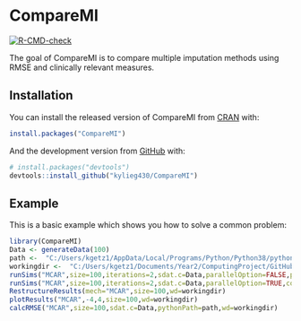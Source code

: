 
<!-- README.md is generated from README.Rmd. Please edit that file -->

# CompareMI

<!-- badges: start -->

[![R-CMD-check](https://github.com/kylieg430/CompareMI/workflows/R-CMD-check/badge.svg)](https://github.com/kylieg430/CompareMI/actions)
<!-- badges: end -->

The goal of CompareMI is to compare multiple imputation methods using
RMSE and clinically relevant measures.

## Installation

You can install the released version of CompareMI from
[CRAN](https://CRAN.R-project.org) with:

``` r
install.packages("CompareMI")
```

And the development version from [GitHub](https://github.com/) with:

``` r
# install.packages("devtools")
devtools::install_github("kylieg430/CompareMI")
```

## Example

This is a basic example which shows you how to solve a common problem:

``` r
library(CompareMI)
Data <- generateData(100)
path <-  "C:/Users/kgetz1/AppData/Local/Programs/Python/Python38/python.exe"
workingdir <-  "C:/Users/kgetz1/Documents/Year2/ComputingProject/GitHub/CompareMI"
runSims("MCAR",size=100,iterations=2,sdat.c=Data,parallelOption=FALSE,pythonPath=path,wd=workingdir)
runSims("MCAR",size=100,iterations=2,sdat.c=Data,parallelOption=TRUE,coreNum=2,pythonPath=path,wd=workingdir)
RestructureResults(mech="MCAR",size=100,wd=workingdir)
plotResults("MCAR",-4,4,size=100,wd=workingdir)
calcRMSE("MCAR",size=100,sdat.c=Data,pythonPath=path,wd=workingdir)
```
